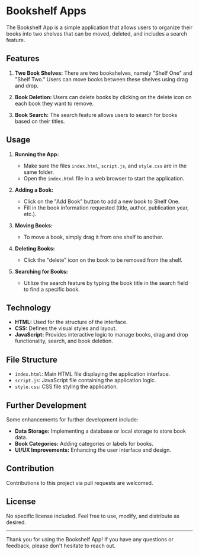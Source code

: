 # Bookshelf Apps

The Bookshelf App is a simple application that allows users to organize their books into two shelves that can be moved, deleted, and includes a search feature.

## Features

1. **Two Book Shelves:** There are two bookshelves, namely "Shelf One" and "Shelf Two." Users can move books between these shelves using drag and drop.

2. **Book Deletion:** Users can delete books by clicking on the delete icon on each book they want to remove.

3. **Book Search:** The search feature allows users to search for books based on their titles.

## Usage

1. **Running the App:**
   - Make sure the files `index.html`, `script.js`, and `style.css` are in the same folder.
   - Open the `index.html` file in a web browser to start the application.

2. **Adding a Book:**
   - Click on the "Add Book" button to add a new book to Shelf One.
   - Fill in the book information requested (title, author, publication year, etc.).

3. **Moving Books:**
   - To move a book, simply drag it from one shelf to another.

4. **Deleting Books:**
   - Click the "delete" icon on the book to be removed from the shelf.

5. **Searching for Books:**
   - Utilize the search feature by typing the book title in the search field to find a specific book.

## Technology

- **HTML:** Used for the structure of the interface.
- **CSS:** Defines the visual styles and layout.
- **JavaScript:** Provides interactive logic to manage books, drag and drop functionality, search, and book deletion.

## File Structure

- `index.html`: Main HTML file displaying the application interface.
- `script.js`: JavaScript file containing the application logic.
- `style.css`: CSS file styling the application.

## Further Development

Some enhancements for further development include:

- **Data Storage:** Implementing a database or local storage to store book data.
- **Book Categories:** Adding categories or labels for books.
- **UI/UX Improvements:** Enhancing the user interface and design.

## Contribution

Contributions to this project via pull requests are welcomed.

## License

No specific license included. Feel free to use, modify, and distribute as desired.

---

Thank you for using the Bookshelf App! If you have any questions or feedback, please don't hesitate to reach out.

